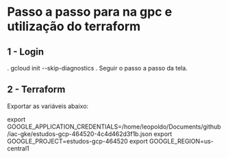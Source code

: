 # Passo a passo para na gpc e utilização do terraform

## 1 - Login
. gcloud init --skip-diagnostics 
. Seguir o passo a passo da tela.

## 2 - Terraform
Exportar as variáveis abaixo:

export GOOGLE_APPLICATION_CREDENTIALS=/home/leopoldo/Documents/github/iac-gke/estudos-gcp-464520-4c4d462d3f1b.json 
export GOOGLE_PROJECT=estudos-gcp-464520
export GOOGLE_REGION=us-central1 
